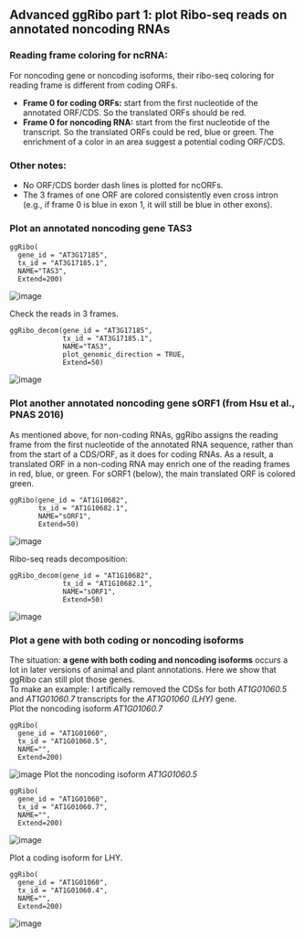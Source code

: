 ## Advanced ggRibo part 1: plot Ribo-seq reads on annotated noncoding RNAs

### Reading frame coloring for ncRNA:
For noncoding gene or noncoding isoforms, their ribo-seq coloring for reading frame is different from coding ORFs.  
* **Frame 0 for coding ORFs:** start from the first nucleotide of the annotated ORF/CDS. So the translated ORFs should be red.   
* **Frame 0 for noncoding RNA:** start from the first nucleotide of the transcript. So the translated ORFs could be red, blue or green. The enrichment of a color in an area suggest a potential coding ORF/CDS.  

### Other notes:
* No ORF/CDS border dash lines is plotted for ncORFs.  
* The 3 frames of one ORF are colored consistently even cross intron (e.g., if frame 0 is blue in exon 1, it will still be blue in other exons).    

### Plot an annotated noncoding gene TAS3
```
ggRibo(
  gene_id = "AT3G17185",
  tx_id = "AT3G17185.1",
  NAME="TAS3",
  Extend=200)
```
![image](https://github.com/user-attachments/assets/d452f80e-7703-4295-85e4-b64860ca1e0c)

Check the reads in 3 frames.
```
ggRibo_decom(gene_id = "AT3G17185",
             tx_id = "AT3G17185.1",
             NAME="TAS3",
             plot_genomic_direction = TRUE,
             Extend=50)
```
![image](https://github.com/user-attachments/assets/b5be24a2-4289-4d32-992f-704c9d5a5752)

### Plot another annotated noncoding gene sORF1 (from Hsu et al., PNAS 2016)
As mentioned above, for non-coding RNAs, ggRibo assigns the reading frame from the first nucleotide of the annotated RNA sequence, rather than from the start of a CDS/ORF, as it does for coding RNAs. As a result, a translated ORF in a non-coding RNA may enrich one of the reading frames in red, blue, or green. For sORF1 (below), the main translated ORF is colored green.

```
ggRibo(gene_id = "AT1G10682",
       tx_id = "AT1G10682.1",
       NAME="sORF1",
       Extend=50)
```
![image](https://github.com/user-attachments/assets/a17af73c-0b76-4454-8255-7ac0e0cfc8e8)

Ribo-seq reads decomposition:
```
ggRibo_decom(gene_id = "AT1G10682",
             tx_id = "AT1G10682.1",
             NAME="sORF1",
             Extend=50)
```
![image](https://github.com/user-attachments/assets/c3658d18-e6bf-44b3-a4e3-59eb0868525f)

### Plot a gene with both coding or noncoding isoforms
The situation: **a gene with both coding and noncoding isoforms** occurs a lot in later versions of animal and plant annotations. Here we show that ggRibo can still plot those genes.  
To make an example: I artifically removed the CDSs for both *AT1G01060.5* and *AT1G01060.7* transcripts for the *AT1G01060 (LHY)* gene.  
Plot the noncoding isoform *AT1G01060.7*  
```
ggRibo(
  gene_id = "AT1G01060",
  tx_id = "AT1G01060.5",
  NAME="",
  Extend=200)
```
![image](https://github.com/user-attachments/assets/d62096ae-79bf-421f-a15f-42dc6de4667f)
Plot the noncoding isoform *AT1G01060.5*  
```
ggRibo(
  gene_id = "AT1G01060",
  tx_id = "AT1G01060.7",
  NAME="",
  Extend=200)
```
![image](https://github.com/user-attachments/assets/fc99ea78-e5f9-4b64-9cd4-cd4f60b81ef4)  

Plot a coding isoform for LHY.
```
ggRibo(
  gene_id = "AT1G01060",
  tx_id = "AT1G01060.4",
  NAME="",
  Extend=200)
```
![image](https://github.com/user-attachments/assets/c3b7a1a4-0520-42b9-b130-1795735385c7)

